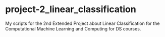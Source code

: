 # project-2_linear_classification
My scripts for the 2nd Extended Project about Linear Classification for the Computational Machine Learning and Computing for DS courses. 
